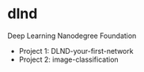 # dlnd
Deep Learning Nanodegree Foundation

- Project 1: DLND-your-first-network
- Project 2: image-classification
